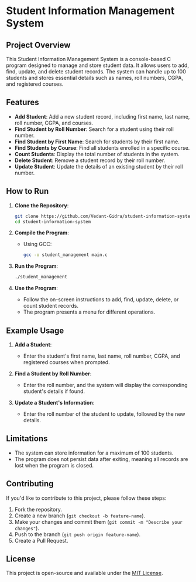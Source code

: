 # Student Information Management System

## Project Overview
This Student Information Management System is a console-based C program designed to manage and store student data. It allows users to add, find, update, and delete student records. The system can handle up to 100 students and stores essential details such as names, roll numbers, CGPA, and registered courses.

## Features
- **Add Student**: Add a new student record, including first name, last name, roll number, CGPA, and courses.
- **Find Student by Roll Number**: Search for a student using their roll number.
- **Find Student by First Name**: Search for students by their first name.
- **Find Students by Course**: Find all students enrolled in a specific course.
- **Count Students**: Display the total number of students in the system.
- **Delete Student**: Remove a student record by their roll number.
- **Update Student**: Update the details of an existing student by their roll number.

## How to Run
1. **Clone the Repository**:
    ```bash
    git clone https://github.com/Vedant-Gidra/student-information-system.git
    cd student-information-system
    ```

2. **Compile the Program**:
   - Using GCC:
     ```bash
     gcc -o student_management main.c
     ```

3. **Run the Program**:
    ```bash
    ./student_management
    ```

4. **Use the Program**:
   - Follow the on-screen instructions to add, find, update, delete, or count student records.
   - The program presents a menu for different operations.

## Example Usage
1. **Add a Student**:
   - Enter the student's first name, last name, roll number, CGPA, and registered courses when prompted.

2. **Find a Student by Roll Number**:
   - Enter the roll number, and the system will display the corresponding student's details if found.

3. **Update a Student's Information**:
   - Enter the roll number of the student to update, followed by the new details.

## Limitations
- The system can store information for a maximum of 100 students.
- The program does not persist data after exiting, meaning all records are lost when the program is closed.

## Contributing
If you'd like to contribute to this project, please follow these steps:
1. Fork the repository.
2. Create a new branch (`git checkout -b feature-name`).
3. Make your changes and commit them (`git commit -m "Describe your changes"`).
4. Push to the branch (`git push origin feature-name`).
5. Create a Pull Request.

## License
This project is open-source and available under the [MIT License](LICENSE).


